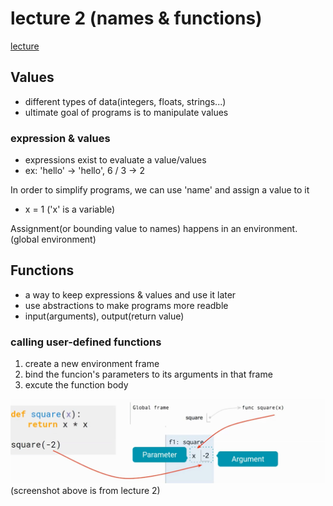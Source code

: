 # lecture 2 (names & functions)

[lecture](https://www.youtube.com/watch?v=Ojvhu8Vp26M&list=PLx38hZJ5RLZc2lUzubnMKpnniy8cHjD3T&index=3)

## Values

-   different types of data(integers, floats, strings...)
-   ultimate goal of programs is to manipulate values

### expression & values

-   expressions exist to evaluate a value/values
-   ex: 'hello' -> 'hello', 6 / 3 -> 2

In order to simplify programs, we can use 'name' and assign a value to it

-   x = 1 ('x' is a variable)

Assignment(or bounding value to names) happens in an environment. (global environment)

## Functions

-   a way to keep expressions & values and use it later
-   use abstractions to make programs more readble
-   input(arguments), output(return value)

### calling user-defined functions

1. create a new environment frame
2. bind the funcion's parameters to its arguments in that frame
3. excute the function body

![screenshot from lection 2](https://github.com/lyj-ooz/free-cs/blob/1-programming/1.%20programming/lecture%202/ss.jpg)
(screenshot above is from lecture 2)
